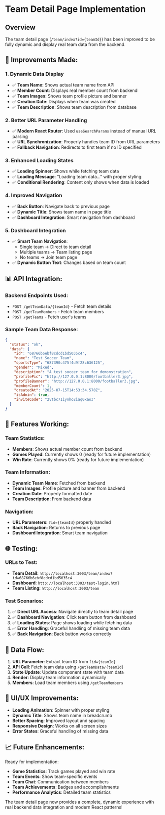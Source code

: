 # Team Detail Page Implementation

## Overview
The team detail page (`/team/index?id={teamId}`) has been improved to be fully dynamic and display real team data from the backend.

## 🔧 **Improvements Made:**

### 1. **Dynamic Data Display**
- ✅ **Team Name**: Shows actual team name from API
- ✅ **Member Count**: Displays real member count from backend 
- ✅ **Team Images**: Shows team profile picture and banner
- ✅ **Creation Date**: Displays when team was created
- ✅ **Team Description**: Shows team description from database

### 2. **Better URL Parameter Handling**
- ✅ **Modern React Router**: Used `useSearchParams` instead of manual URL parsing
- ✅ **URL Synchronization**: Properly handles team ID from URL parameters
- ✅ **Fallback Navigation**: Redirects to first team if no ID specified

### 3. **Enhanced Loading States**
- ✅ **Loading Spinner**: Shows while fetching team data
- ✅ **Loading Message**: "Loading team data..." with proper styling
- ✅ **Conditional Rendering**: Content only shows when data is loaded

### 4. **Improved Navigation**
- ✅ **Back Button**: Navigate back to previous page
- ✅ **Dynamic Title**: Shows team name in page title
- ✅ **Dashboard Integration**: Smart navigation from dashboard

### 5. **Dashboard Integration**
- ✅ **Smart Team Navigation**: 
  - Single team → Direct to team detail
  - Multiple teams → Team listing page
  - No teams → Join team page
- ✅ **Dynamic Button Text**: Changes based on team count

## 📊 **API Integration:**

### Backend Endpoints Used:
- `POST /getTeamData/{teamId}` - Fetch team details
- `POST /getTeamMembers` - Fetch team members
- `POST /getTeams` - Fetch user's teams

### Sample Team Data Response:
```json
{
  "status": "ok",
  "data": {
    "id": "68766b6ebf8cdcd1bd5035c4",
    "name": "Test Soccer Team",
    "sportsType": "687390c475f4d9f28c636125",
    "gender": "Mixed",
    "description": "A test soccer team for demonstration",
    "profilePic": "http://127.0.0.1:8000/footballer3.jpg",
    "profileBanner": "http://127.0.0.1:8000/footballer3.jpg",
    "memberCount": 1,
    "createdAt": "2025-07-15T14:53:34.570Z",
    "isAdmin": true,
    "inviteCode": "2vtbc71iynho2iaq0xao3"
  }
}
```

## 🎯 **Features Working:**

### Team Statistics:
- **Members**: Shows actual member count from backend
- **Games Played**: Currently shows 0 (ready for future implementation)
- **Win Rate**: Currently shows 0% (ready for future implementation)

### Team Information:
- **Dynamic Team Name**: Fetched from backend
- **Team Images**: Profile picture and banner from backend
- **Creation Date**: Properly formatted date
- **Team Description**: From backend data

### Navigation:
- **URL Parameters**: `?id={teamId}` properly handled
- **Back Navigation**: Returns to previous page
- **Dashboard Integration**: Smart team navigation

## 🌐 **Testing:**

### URLs to Test:
- **Team Detail**: `http://localhost:3003/team/index?id=68766b6ebf8cdcd1bd5035c4`
- **Dashboard**: `http://localhost:3003/test-login.html`
- **Team Listing**: `http://localhost:3003/team`

### Test Scenarios:
1. ✅ **Direct URL Access**: Navigate directly to team detail page
2. ✅ **Dashboard Navigation**: Click team button from dashboard
3. ✅ **Loading States**: Page shows loading while fetching data
4. ✅ **Error Handling**: Graceful handling of missing team data
5. ✅ **Back Navigation**: Back button works correctly

## 🔄 **Data Flow:**

1. **URL Parameter**: Extract team ID from `?id={teamId}`
2. **API Call**: Fetch team data using `/getTeamData/{teamId}`
3. **State Update**: Update component state with team data
4. **Render**: Display team information dynamically
5. **Members**: Load team members using `/getTeamMembers`

## 🎨 **UI/UX Improvements:**

- **Loading Animation**: Spinner with proper styling
- **Dynamic Title**: Shows team name in breadcrumb
- **Better Spacing**: Improved layout and spacing
- **Responsive Design**: Works on all screen sizes
- **Error States**: Graceful handling of missing data

## 📈 **Future Enhancements:**

Ready for implementation:
- **Game Statistics**: Track games played and win rate
- **Team Events**: Show team-specific events
- **Team Chat**: Communication between members
- **Team Achievements**: Badges and accomplishments
- **Performance Analytics**: Detailed team statistics

The team detail page now provides a complete, dynamic experience with real backend data integration and modern React patterns!
